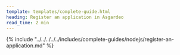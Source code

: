 ```yaml
---
template: templates/complete-guide.html
heading: Register an application in Asgardeo
read_time: 2 min
---
```


{% include "../../../../../includes/complete-guides/nodejs/register-an-application.md" %}
